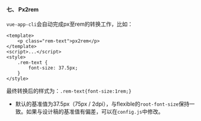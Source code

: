 #### 七、 Px2rem
`vue-app-cli`会自动完成px至rem的转换工作，比如：
```
<template>
    <p class="rem-text">px2rem</p>
</template>
<script>...</script>  
<style>
    .rem-text {
        font-size: 37.5px;
    }
</style>
```

最终转换后的样式为：`.rem-text{font-size:1rem;}`

* 默认的基准值为37.5px（75px / 2dpi），与flexible的`root-font-size`保持一致。如果与设计稿的基准值有偏差，可以在`config.js`中修改。